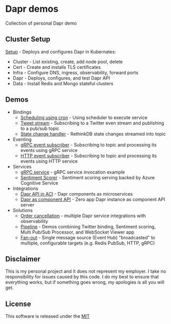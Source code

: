 # Dapr demos

Collection of personal Dapr demo

## Cluster Setup 

[Setup](./setup) - Deploys and configures Dapr in Kubernates:

  * Cluster - List existing, create, add node pool, delete
  * Cert - Create and installs TLS certificates 
  * Infra - Configure DNS, ingress, observability, forward ports
  * Dapr - Deploys, configures, and test Dapr API 
  * Data - Install Redis and Mongo stateful clusters

## Demos 

* Bindings
  * [Scheduling using cron](./cron-binding) - Using scheduler to execute service 
  * [Tweet stream](./tweet-provider) - Subscribing to a Twitter even stream and publishing to a pub/sub topic
  * [State change handler](./state-change-handler) - RethinkDB state changes streamed into topic
* Eventing
  * [gRPC event subscriber](./grpc-event-subscriber) - Subscribing to topic and processing its events using gRPC service
  * [HTTP event subscriber](./http-event-subscriber) - Subscribing to topic and processing its events using HTTP service
* Services 
  * [gRPC service](./grpc-service) - gRPC service invocation example
  * [Sentiment Scorer](./sentiment-scorer) - Sentiment scoring serving backed by Azure Cognitive Service 
* Integrations
  * [Dapr API in ACI](./dapr-aci) - Dapr components as microservices 
  * [Dapr as component API](./component-api) - Zero app Dapr instance as component API server 
* Solutions
  * [Order cancellation](./order-cancellation) - multiple Dapr service integrations with observability
  * [Pipeline](./pipeline) - Demos combining Twitter binding, Sentiment scoring, Multi Pub/Sub Processor, and WebSocket Viewer app
  * [Fan-out](./fan-out) - Single message source (Event Hub) "broadcasted" to multiple, configurable targets (e.g. Redis PubSub, HTTP, gRPC)

## Disclaimer

This is my personal project and it does not represent my employer. I take no responsibility for issues caused by this code. I do my best to ensure that everything works, but if something goes wrong, my apologies is all you will get.

## License

This software is released under the [MIT](./LICENSE)
